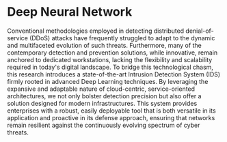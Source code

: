 # Deep Neural Network



Conventional methodologies employed in detecting distributed denial-of-service (DDoS) attacks have frequently struggled to adapt to the dynamic and multifaceted evolution of such threats. Furthermore, many of the contemporary detection and prevention solutions, while innovative, remain anchored to dedicated workstations, lacking the flexibility and scalability required in today's digital landscape. To bridge this technological chasm, this research introduces a state-of-the-art Intrusion Detection System (IDS) firmly rooted in advanced Deep Learning techniques. By leveraging the expansive and adaptable nature of cloud-centric, service-oriented architectures, we not only bolster detection precision but also offer a solution designed for modern infrastructures. This system provides enterprises with a robust, easily deployable tool that is both versatile in its application and proactive in its defense approach, ensuring that networks remain resilient against the continuously evolving spectrum of cyber threats.
